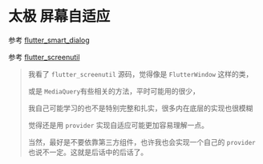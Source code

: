 <!--
 * @Descripttion: 
 * @version: 
 * @Author: xiaoshuyui
 * @email: guchengxi1994@qq.com
 * @Date: 2022-05-03 12:55:34
 * @LastEditors: xiaoshuyui
 * @LastEditTime: 2022-05-03 20:47:49
-->
# 太极 屏幕自适应

参考 [flutter_smart_dialog](https://github.com/fluttercandies/flutter_smart_dialog/blob/master/lib/src/init_dialog.dart)

参考 [flutter_screenutil](https://github.com/OpenFlutter/flutter_screenutil)



> 我看了 ```flutter_screenutil``` 源码，觉得像是 ```FlutterWindow``` 这样的类，
> 
> 或是 ```MediaQuery```有些相关的方法，平时可能用的很少，
> 
> 我自己可能学习的也不是特别完整和扎实，很多内在底层的实现也很模糊
> 
> 觉得还是用 ```provider``` 实现自适应可能更加容易理解一点。
> 
> 当然，最好是不要依靠第三方组件，也许我也会实现一个自己的 ```provider``` 也说不一定。这就是后话中的后话了。
